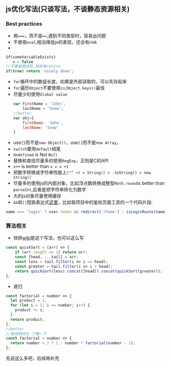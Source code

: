 ## js优化写法(只谈写法，不谈静态资源相关)

### Best practices
* 用`===`，而不是`==`,遇到不同类型时，容易出问题
* 不使用`eval`,相当降低js的表现，还会有risk
* 
```js
if(someVariableExists)
   x = false
//不要省略括号,除非有return
if(true) return 'nicely done';
```
* `for`循环中的数组长度，如果是外部读取的，可以先存起来
* `for`遍历`Object`不要使用`in`,`Object.keys()`最佳
* 尽量少的使用`Global value`
  ```js
  var firstName = 'John',
      lastName = 'Snow';
  //better
  var obj={
      firstName: 'John',
      lastName: 'Snow'
  }
  ```
* use`{}`而不是`new Object()`，use`[]`而不是`new Array`，
* `switch`要用`default`结尾
* `Undefined` is Not `Null`
* 替换和查找尽量多的使用`RegExp`，正则是C的API
* `x++` is better than `x = x +1`
* 把数字转换成字符串性能上`("" +) > String() > .toString() > new String()`
* 尽量多的使用js的内部对象，比如浮点数转换成整型`Math.round`is better than `parseInt`,后者是把字符串转化为数字
* 大的js对象尽量使用缓存
* `&&`和`||`短路表达式[这里](https://blog.mariusschulz.com/2016/05/25/the-andand-and-operator-in-javascript)，比如我项目中的鉴权页面工具的一个代码片段:
```js
name === 'login' ? user.token && redirect('/home') : isLoginRoute(name) && !user.token && process.browser && redirect('/login')
```

### 算法相关
* 快排[wiki](https://zh.wikipedia.org/wiki/%E5%BF%AB%E9%80%9F%E6%8E%92%E5%BA%8F#JavaScript )是这个写法，也可以这么写
```js
const quickSort = (arr) => {   
	if (arr.length <= 1) return arr;
    const [head, ...tail] = arr;
    const less = tail.filter(i => i <= head);
    const greater = tail.filter(i => i > head);
    return quickSort(less).concat([head]).concat(quickSort(greater));
};
```
* 递归
```js
const factorial = number => {
  let product = 1;
  for (let i = 2; i <= number; i++) {
    product *= i;
  }
  return product;
};
//better
//尾调用优化 了解一下
const factorial = number => {
  return number < 2 ? 1 : number * factorial(number - 1);
};
```
  
先说这么多吧，后续再补充